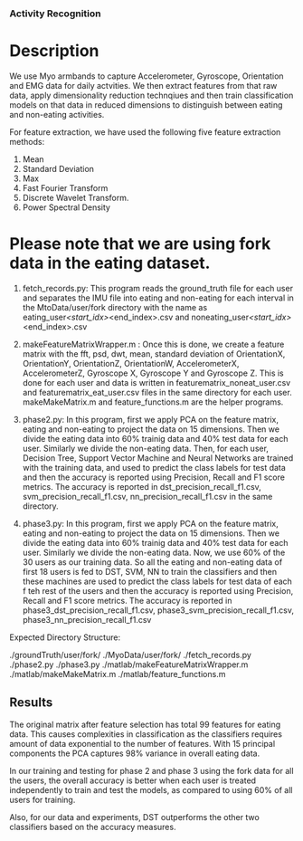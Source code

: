 
### Activity Recognition

# Description
We use Myo armbands to capture Accelerometer, Gyroscope, Orientation and EMG data for daily actvities. We then extract features from that raw data, apply dimensionality reduction technqiues and then train classification models on that data in reduced dimensions to distinguish between eating and non-eating activities.

For feature extraction, we have used the following five feature extraction methods:

1. Mean
2. Standard Deviation
3. Max
4. Fast Fourier Transform
5. Discrete Wavelet Transform.
6. Power Spectral Density

# Please note that we are using fork data in the eating dataset.

1. fetch_records.py: This program reads the ground_truth file for each user and separates the IMU file into eating and non-eating for each interval in the MtoData/user/fork directory with the name as eating_user<number>_<start_idx>_<end_index>.csv and noneating_user<number>_<start_idx>_<end_index>.csv

2. makeFeatureMatrixWrapper.m : Once this is done, we create a feature matrix with the fft, psd, dwt, mean, standard deviation of OrientationX, OrientationY, OrientationZ, OrientationW, AccelerometerX, AccelerometerZ, Gyroscope X, Gyroscope Y and Gyroscope Z.
This is done for each user and data is written in featurematrix_noneat_user<number>.csv and featurematrix_eat_user<number>.csv files in the same directory for each user. makeMakeMatrix.m and feature_functions.m are the helper programs.

3. phase2.py: In this program, first we apply PCA on the feature matrix, eating and non-eating to project the data on 15 dimensions.  Then we divide the eating data into 60% trainig data and 40% test data for each user. Similarly we divide the non-eating data.
Then, for each user, Decision Tree, Support Vector Machine and Neural Networks are trained with the training data, and used to predict the class labels for test data and then the accuracy is reported using Precision, Recall and F1 score metrics. The accuracy is reported in dst_precision_recall_f1.csv, svm_precision_recall_f1.csv, nn_precision_recall_f1.csv in the same directory.

4. phase3.py: In this program, first we apply PCA on the feature matrix, eating and non-eating to project the data on 15 dimensions.  Then we divide the eating data into 60% trainig data and 40% test data for each user. Similarly we divide the non-eating data.
Now, we use 60% of the 30 users as our training data. So all the eating and non-eating data of first 18 users is fed to DST, SVM, NN to train the classifiers and then these machines are used to predict the class labels for test data of each f teh rest of the users and then the accuracy is reported using Precision, Recall and F1 score metrics. The accuracy is reported in phase3_dst_precision_recall_f1.csv, phase3_svm_precision_recall_f1.csv, phase3_nn_precision_recall_f1.csv

Expected Directory Structure:

./groundTruth/user<number>/fork/<file>
./MyoData/user<number>/fork/<file>
./fetch_records.py
./phase2.py
./phase3.py
./matlab/makeFeatureMatrixWrapper.m
./matlab/makeMakeMatrix.m
./matlab/feature_functions.m

## Results

The original matrix after feature selection has total 99 features for eating data. This causes complexities in classification as the classifiers requires amount of data exponential to the number of features. With 15 principal components the PCA captures 98% variance in overall eating data.

In our training and testing for phase 2 and phase 3 using the fork data for all the users, the overall accuracy is better when each user is treated independently to train and test the models, as compared to using 60% of all users for training.

Also, for our data and experiments, DST outperforms the other two classifiers based on the accuracy measures.

